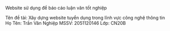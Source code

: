 Website sử dụng để báo cáo luận văn tốt nghiệp

Tên đề tài: Xây dựng website tuyển dụng trong lĩnh vực công nghệ thông tin
Họ Tên: Trần Văn Nghiệp
MSSV: 2051120146
Lớp: CN20B

